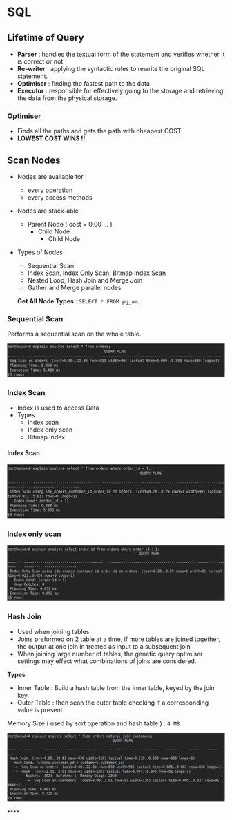 # SQL

## Lifetime of Query

* **Parser** : handles the textual form of the statement and verifies whether it is correct or not
* **Re-writer** : applying the syntactic rules to rewrite the original SQL statement.
* **Optimiser** : finding the fastest path to the data
* **Executor** : responsible for effectively going to the storage  and retrieving the data from the physical storage.

### Optimiser 

* Finds all the paths and gets the path with cheapest COST
* **LOWEST COST WINS !!**

## Scan Nodes

* Nodes are available for :
  * every operation
  * every access methods
* Nodes are stack-able
  * Parent Node \( cost = 0.00 ... \)
    * Child Node
      * Child Node
* Types of Nodes

  * Sequential Scan
  * Index Scan, Index Only Scan, Bitmap Index Scan
  * Nested Loop, Hash Join and Merge Join 
  * Gather and Merge parallel nodes

  **Get All Node Types** : `SELECT * FROM pg_am;`

### Sequential Scan

Performs a sequential scan on the whole table.

![](../.gitbook/assets/image%20%2812%29.png)

### Index Scan

* Index is used to access Data
* Types
  * Index scan
  * Index only scan
  * Bitmap Index

#### Index Scan

![](../.gitbook/assets/image%20%2810%29.png)

### Index only scan

![](../.gitbook/assets/image%20%2819%29%20%282%29%20%282%29%20%282%29%20%281%29%20%288%29.png)

### Hash Join

* Used when joining tables 
* Joins preformed on 2 table at a time, if more tables are joined together, the output at one join in treated as input to a subsequent join
* When joining large number of tables, the genetic query optimiser settings may effect what combinations of joins are considered.

**Types**

* Inner Table : Build a hash table from the inner table, keyed by the join key.
* Outer Table : then scan the outer table checking if a corresponding value is present 

Memory Size \( used by sort operation and hash table \) : `4 MB`

 

![](../.gitbook/assets/image%20%287%29%20%282%29%20%282%29%20%283%29%20%283%29%20%282%29.png)

\*\*\*\*









